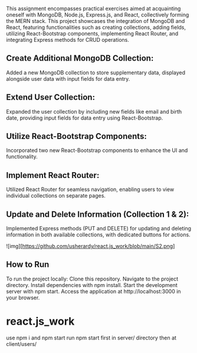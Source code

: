 This assignment encompasses practical exercises aimed at acquainting oneself with MongoDB, Node.js, Express.js, and React, collectively forming the MERN stack.
This project showcases the integration of MongoDB and React, featuring functionalities such as creating collections, adding fields, utilizing React-Bootstrap components, implementing React Router, and integrating Express methods for CRUD operations.

## Create Additional MongoDB Collection:
Added a new MongoDB collection to store supplementary data, displayed alongside user data with input fields for data entry.

## Extend User Collection:
Expanded the user collection by including new fields like email and birth date, providing input fields for data entry using React-Bootstrap.

## Utilize React-Bootstrap Components:
Incorporated two new React-Bootstrap components to enhance the UI and functionality.

## Implement React Router:
Utilized React Router for seamless navigation, enabling users to view individual collections on separate pages.

## Update and Delete Information (Collection 1 & 2):
Implemented Express methods (PUT and DELETE) for updating and deleting information in both available collections, with dedicated buttons for actions.

![img][https://github.com/usherardy/react.js_work/blob/main/S2.png]

## How to Run

To run the project locally:
Clone this repository.
Navigate to the project directory.
Install dependencies with npm install.
Start the development server with npm start.
Access the application at http://localhost:3000 in your browser.

# react.js_work
use npm i and npm start
run npm start first in server/ directory then at client/users/ 
